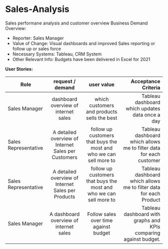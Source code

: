 # Sales-Analysis
Sales performane analysis and customer overview
Business Demand Overview:
-	Reporter: Sales Manager
-	Value of Change: Visual dashboards and improved Sales reporting or follow up or sales force
-	Necessary Systems: Tableau, CRM System
-	Other Relevant Info: Budgets have been delivered in Excel for 2021
  
**User Stories:** 


| Role       |  request / demand | user value | Acceptance Criteria  |
| ------------- |:-------------:| :-----:| -----:|
| Sales Manager | dashboard overview of internet sales | which customers and products sells the best | Tableau dashboard which updates data once a day |
| Sales Representative   | 	A detailed overview of Internet Sales per Customers     |   follow up customers that buys the most and who we can sell more to |Tableau dashboard which allows me to filter data for each customer|
| Sales Representative | A detailed overview of Internet Sales per Products  | follow up customers that buys the most and who we can sell more to | Tableau dashboard which allows me to filter data for each Product| 
|	Sales Manager|	A dashboard overview of internet sales|	Follow sales over time against budget	| Tableau dashboard with graphs and KPIs comparing against budget.|

